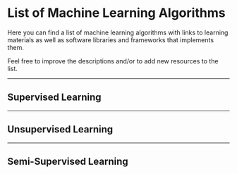 # List of Machine Learning Algorithms

Here you can find a list of machine learning algorithms with links to learning materials as well as software libraries and frameworks that implements them.

Feel free to improve the descriptions and/or to add new resources to the list.

---

## Supervised Learning


---

## Unsupervised Learning


---

## Semi-Supervised Learning




